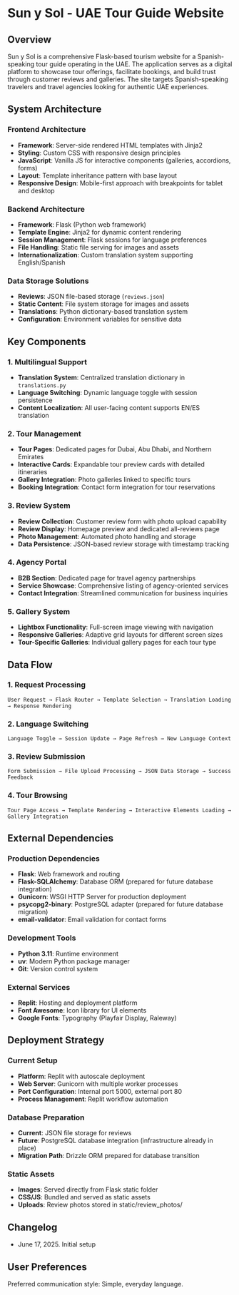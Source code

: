 # Sun y Sol - UAE Tour Guide Website

## Overview

Sun y Sol is a comprehensive Flask-based tourism website for a Spanish-speaking tour guide operating in the UAE. The application serves as a digital platform to showcase tour offerings, facilitate bookings, and build trust through customer reviews and galleries. The site targets Spanish-speaking travelers and travel agencies looking for authentic UAE experiences.

## System Architecture

### Frontend Architecture
- **Framework**: Server-side rendered HTML templates with Jinja2
- **Styling**: Custom CSS with responsive design principles
- **JavaScript**: Vanilla JS for interactive components (galleries, accordions, forms)
- **Layout**: Template inheritance pattern with base layout
- **Responsive Design**: Mobile-first approach with breakpoints for tablet and desktop

### Backend Architecture
- **Framework**: Flask (Python web framework)
- **Template Engine**: Jinja2 for dynamic content rendering
- **Session Management**: Flask sessions for language preferences
- **File Handling**: Static file serving for images and assets
- **Internationalization**: Custom translation system supporting English/Spanish

### Data Storage Solutions
- **Reviews**: JSON file-based storage (`reviews.json`)
- **Static Content**: File system storage for images and assets
- **Translations**: Python dictionary-based translation system
- **Configuration**: Environment variables for sensitive data

## Key Components

### 1. Multilingual Support
- **Translation System**: Centralized translation dictionary in `translations.py`
- **Language Switching**: Dynamic language toggle with session persistence
- **Content Localization**: All user-facing content supports EN/ES translation

### 2. Tour Management
- **Tour Pages**: Dedicated pages for Dubai, Abu Dhabi, and Northern Emirates
- **Interactive Cards**: Expandable tour preview cards with detailed itineraries
- **Gallery Integration**: Photo galleries linked to specific tours
- **Booking Integration**: Contact form integration for tour reservations

### 3. Review System
- **Review Collection**: Customer review form with photo upload capability
- **Review Display**: Homepage preview and dedicated all-reviews page
- **Photo Management**: Automated photo handling and storage
- **Data Persistence**: JSON-based review storage with timestamp tracking

### 4. Agency Portal
- **B2B Section**: Dedicated page for travel agency partnerships
- **Service Showcase**: Comprehensive listing of agency-oriented services
- **Contact Integration**: Streamlined communication for business inquiries

### 5. Gallery System
- **Lightbox Functionality**: Full-screen image viewing with navigation
- **Responsive Galleries**: Adaptive grid layouts for different screen sizes
- **Tour-Specific Galleries**: Individual gallery pages for each tour type

## Data Flow

### 1. Request Processing
```
User Request → Flask Router → Template Selection → Translation Loading → Response Rendering
```

### 2. Language Switching
```
Language Toggle → Session Update → Page Refresh → New Language Context
```

### 3. Review Submission
```
Form Submission → File Upload Processing → JSON Data Storage → Success Feedback
```

### 4. Tour Browsing
```
Tour Page Access → Template Rendering → Interactive Elements Loading → Gallery Integration
```

## External Dependencies

### Production Dependencies
- **Flask**: Web framework and routing
- **Flask-SQLAlchemy**: Database ORM (prepared for future database integration)
- **Gunicorn**: WSGI HTTP Server for production deployment
- **psycopg2-binary**: PostgreSQL adapter (prepared for future database migration)
- **email-validator**: Email validation for contact forms

### Development Tools
- **Python 3.11**: Runtime environment
- **uv**: Modern Python package manager
- **Git**: Version control system

### External Services
- **Replit**: Hosting and deployment platform
- **Font Awesome**: Icon library for UI elements
- **Google Fonts**: Typography (Playfair Display, Raleway)

## Deployment Strategy

### Current Setup
- **Platform**: Replit with autoscale deployment
- **Web Server**: Gunicorn with multiple worker processes
- **Port Configuration**: Internal port 5000, external port 80
- **Process Management**: Replit workflow automation

### Database Preparation
- **Current**: JSON file storage for reviews
- **Future**: PostgreSQL database integration (infrastructure already in place)
- **Migration Path**: Drizzle ORM prepared for database transition

### Static Assets
- **Images**: Served directly from Flask static folder
- **CSS/JS**: Bundled and served as static assets
- **Uploads**: Review photos stored in static/review_photos/

## Changelog

- June 17, 2025. Initial setup

## User Preferences

Preferred communication style: Simple, everyday language.